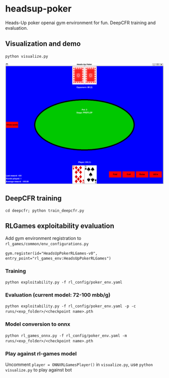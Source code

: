 # headsup-poker
Heads-Up poker openai gym environment for fun. DeepCFR training and evaluation.  

## Visualization and demo

`python visualize.py`

![Screenshot](https://github.com/romaf5/headsup-poker/blob/main/imgs/headsup-test.jpg?raw=true)


## DeepCFR training 

`cd deepcfr; python train_deepcfr.py`

## RLGames exploitability evaluation

Add gym environment registration to `rl_games/common/env_configurations.py`

```
gym.register(id="HeadsUpPokerRLGames-v0", entry_point="rl_games_env:HeadsUpPokerRLGames")
```

### Training
`python exploitability.py -f rl_config/poker_env.yaml`

### Evaluation (current model: 72-100 mbb/g)
`python exploitability.py -f rl_config/poker_env.yaml -p -c runs/<exp_folder>/<checkpoint name>.pth`

### Model conversion to onnx
`python rl_games_onnx.py -f rl_config/poker_env.yaml -m runs/<exp_folder>/<checkpoint name>.pth`

### Play against rl-games model
Uncomment `player = ONNXRLGamesPlayer()` in `visualize.py`, use `python visualize.py` to play against bot